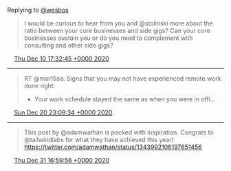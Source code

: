 Replying to [@wesbos](https://twitter.com/wesbos/status/1337049274010529793)

> I would be curious to hear from you and @stolinski more about the ratio between your core businesses and side gigs? Can your core businesses sustain you or do you need to complement with consulting and other side gigs?

<img src="media/tweet.ico" width="12" /> [Thu Dec 10 17:32:45 +0000 2020](https://twitter.com/maiertech/status/1337087872332161024)

----

> RT @mar15sa: Signs that you may not have experienced remote work done right:
> 
> - Your work schedule stayed the same as when you were in offi…

<img src="media/tweet.ico" width="12" /> [Sun Dec 20 23:09:34 +0000 2020](https://twitter.com/maiertech/status/1340796512440356873)

----

> This post by @adamwathan is packed with inspiration. Congrats to @tailwindlabs for what they have achieved this year! https://twitter.com/adamwathan/status/1343992106197651456

<img src="media/tweet.ico" width="12" /> [Thu Dec 31 16:59:56 +0000 2020](https://twitter.com/maiertech/status/1344689760850198528)